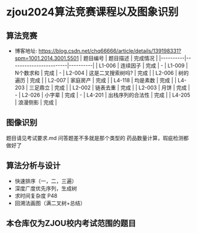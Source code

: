 # zjou2024算法竞赛课程以及图象识别

## 算法竞赛
- 博客地址: https://blog.csdn.net/chq66666/article/details/139198331?spm=1001.2014.3001.5501
| 题目编号 | 题目描述               | 完成情况 |
|----------|------------------------|----------|
| L1-006   | 连续因子               | 完成   | -
| L1-009   | N个数求和              | 完成   | -
| L2-004   | 这是二叉搜索树吗?       | 完成   |
| L2-006   | 树的遍历               | 完成   |
| L2-007   | 家庭房产               | 完成   |
| L4-118   | 均是素数               | 完成   |
| L4-203   | 三足鼎立               | 完成   |
| L2-002   | 链表去重               | 完成   |
| L2-003   | 月饼                  | 完成   | -
| L2-026   | 小字辈                | 完成   | -
| L4-201   | 出栈序列的合法性       | 完成   |
| L4-205   | 浪漫侧影               | 完成   |

## 图像识别

题目请见考试要求.md
问答题差不多就是那个类型的
药品数量计算，瑕疵检测都做好了

## 算法分析与设计

- 快速排序（一，二，三遍）
- 深度广度优先序列，生成树
- 求时间复杂度 P48
- 回溯法画图（满二叉树+总结）

## 本仓库仅为ZJOU校内考试范围的题目

